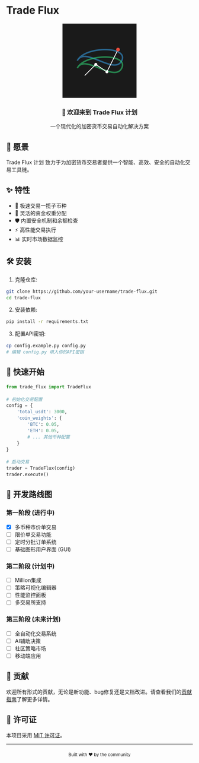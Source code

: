 # Trade Flux

<div align="center">
    <img src="logo.svg" width="200" height="200" alt="Trade Flux Logo"/>
    <h3>🌊 欢迎来到 Trade Flux 计划</h3>
    <p>一个现代化的加密货币交易自动化解决方案</p>
</div>

## 🌟 愿景

Trade Flux 计划 致力于为加密货币交易者提供一个智能、高效、安全的自动化交易工具链。

## ✨ 特性

- 🚀 极速交易一揽子币种
- 💼 灵活的资金权重分配
- 🛡️ 内置安全机制和余额检查
- ⚡ 高性能交易执行
- 📊 实时市场数据监控

## 🛠️ 安装

1. 克隆仓库:
```bash
git clone https://github.com/your-username/trade-flux.git
cd trade-flux
```

2. 安装依赖:
```bash
pip install -r requirements.txt
```

3. 配置API密钥:
```bash
cp config.example.py config.py
# 编辑 config.py 填入你的API密钥
```

## 📝 快速开始

```python
from trade_flux import TradeFlux

# 初始化交易配置
config = {
    'total_usdt': 3000,
    'coin_weights': {
        'BTC': 0.05,
        'ETH': 0.05,
        # ... 其他币种配置
    }
}

# 启动交易
trader = TradeFlux(config)
trader.execute()
```

## 🚀 开发路线图

### 第一阶段 (进行中)
- [x] 多币种市价单交易
- [ ] 限价单交易功能
- [ ] 定时分批订单系统
- [ ] 基础图形用户界面 (GUI)

### 第二阶段 (计划中)
- [ ] Million集成
- [ ] 策略可视化编辑器
- [ ] 性能监控面板
- [ ] 多交易所支持

### 第三阶段 (未来计划)
- [ ] 全自动化交易系统
- [ ] AI辅助决策
- [ ] 社区策略市场
- [ ] 移动端应用

## 🤝 贡献

欢迎所有形式的贡献，无论是新功能、bug修复还是文档改进。请查看我们的[贡献指南](CONTRIBUTING.md)了解更多详情。

## 📄 许可证

本项目采用 [MIT 许可证](LICENSE)。

---

<div align="center">
    <sub>Built with ❤️ by the community</sub>
</div>
